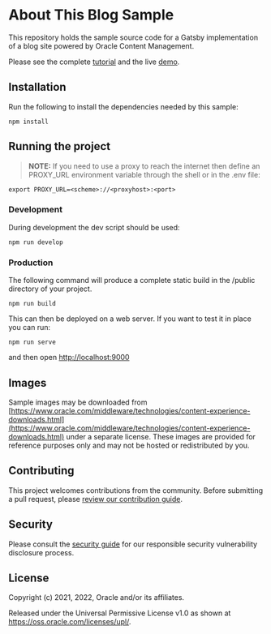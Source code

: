 # About This Blog Sample

This repository holds the sample source code for a Gatsby implementation of a blog site powered by Oracle Content Management.

Please see the complete [tutorial](https://www.oracle.com/pls/topic/lookup?ctx=cloud&id=oce-gatsby-blog-sample) and the live [demo](https://headless.mycontentdemo.com/samples/oce-gatsby-blog-sample).

## Installation

Run the following to install the dependencies needed by this sample:

```shell
npm install
```

## Running the project

> **NOTE:** If you need to use a proxy to reach the internet then define an PROXY_URL environment variable through the shell or in the .env file:

```shell
export PROXY_URL=<scheme>://<proxyhost>:<port>
```

### Development

During development the dev script should be used:

```shell
npm run develop
```

### Production

The following command will produce a complete static build in the /public directory of your project.

```shell
npm run build
```

This can then be deployed on a web server. If you want to test it in place you can run:

```shell
npm run serve
```

and then open [http://localhost:9000](http://localhost:9000)

## Images

Sample images may be downloaded from [https://www.oracle.com/middleware/technologies/content-experience-downloads.html](https://www.oracle.com/middleware/technologies/content-experience-downloads.html) under a separate license.  These images are provided for reference purposes only and may not be hosted or redistributed by you.

## Contributing

This project welcomes contributions from the community. Before submitting a pull
request, please [review our contribution guide](./CONTRIBUTING.md).

## Security

Please consult the [security guide](./SECURITY.md) for our responsible security
vulnerability disclosure process.

## License

Copyright (c) 2021, 2022, Oracle and/or its affiliates.

Released under the Universal Permissive License v1.0 as shown at
<https://oss.oracle.com/licenses/upl/>.
